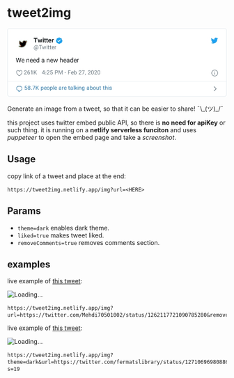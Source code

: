 # tweet2img

![Loading...](/assets/header.jpeg)

Generate an image from a tweet, so that it can be easier to share! ¯\\\_(ツ)_/¯

this project uses twitter embed public API, so there is **no need for apiKey** or such thing. it is running on a **netlify serverless funciton** and uses *puppeteer* to open the embed page and take a *screenshot*.

## Usage

copy link of a tweet and place at the end:

```
https://tweet2img.netlify.app/img?url=<HERE>
```

## Params

- `theme=dark` enables dark theme.
- `liked=true` makes tweet liked.
- `removeComments=true` removes comments section.

## examples

live example of [this tweet](https://twitter.com/Mehdi70501002/status/1262117721090785280):

![Loading...](https://tweet2img.netlify.app/img?url=https://twitter.com/Mehdi70501002/status/1262117721090785280&removeComments=true)

```
https://tweet2img.netlify.app/img?url=https://twitter.com/Mehdi70501002/status/1262117721090785280&removeComments=true
```

live example of [this tweet](https://twitter.com/fermatslibrary/status/1271069698088632321?s=19):

![Loading...](https://tweet2img.netlify.app/img?theme=dark&url=https://twitter.com/fermatslibrary/status/1271069698088632321?s=19)

```
https://tweet2img.netlify.app/img?theme=dark&url=https://twitter.com/fermatslibrary/status/1271069698088632321?s=19
```
